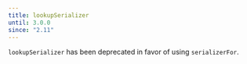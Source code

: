 ```yaml
---
title: lookupSerializer
until: 3.0.0
since: "2.11"
---
```



`lookupSerializer` has been deprecated in favor of using `serializerFor`.
